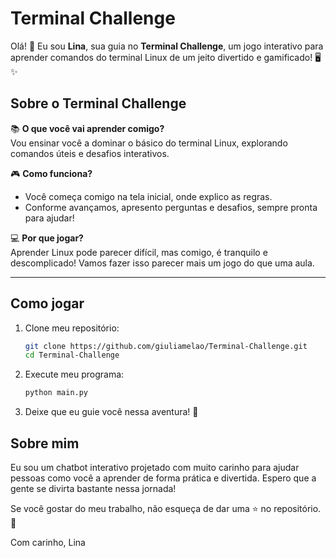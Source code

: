 # Terminal Challenge  

Olá! 👋 Eu sou **Lina**, sua guia no **Terminal Challenge**, um jogo interativo para aprender comandos do terminal Linux de um jeito divertido e gamificado! 🖥️✨  

## Sobre o Terminal Challenge  

📚 **O que você vai aprender comigo?**  
Vou ensinar você a dominar o básico do terminal Linux, explorando comandos úteis e desafios interativos.  

🎮 **Como funciona?**  
- Você começa comigo na tela inicial, onde explico as regras.  
- Conforme avançamos, apresento perguntas e desafios, sempre pronta para ajudar!  

💻 **Por que jogar?**  
Aprender Linux pode parecer difícil, mas comigo, é tranquilo e descomplicado! Vamos fazer isso parecer mais um jogo do que uma aula.  

---

## Como jogar  

1. Clone meu repositório:  
   ```bash
   git clone https://github.com/giuliamelao/Terminal-Challenge.git
   cd Terminal-Challenge
2. Execute meu programa:
    ```bash
    python main.py
3. Deixe que eu guie você nessa aventura! 🌟

## Sobre mim
Eu sou um chatbot interativo projetado com muito carinho para ajudar pessoas como você a aprender de forma prática e divertida. Espero que a gente se divirta bastante nessa jornada!

Se você gostar do meu trabalho, não esqueça de dar uma ⭐ no repositório. 💚

Com carinho,
Lina
